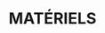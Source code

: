 ---
title : "MATÉRIELS"
service_list:
# service item loop
- name : "JVC GY-LS300"
  image : "images/icons/web-development.png"

- name : "JVC GY-LS300"
  image : "images/icons/web-development.png"

- name : "JVC GY-LS300"
  image : "images/icons/web-development.png"

- name : "JVC GY-LS300"
  image : "images/icons/web-development.png"
  
# service item loop
- name : "Graphic Design"
  image : "images/icons/graphic-design.png"
  
# service item loop
- name : "Database Management"
  image : "images/icons/dbms.png"
  
# service item loop
- name : "Software Development"
  image : "images/icons/software-development.png"
  
# service item loop
- name : "Digital Marketing"
  image : "images/icons/marketing.png"
  
# service item loop
- name : "Mobile App Development"
  image : "images/icons/mobile-app.png"



# custom style
custom_class: "" 
custom_attributes: "" 
custom_css: ""
---